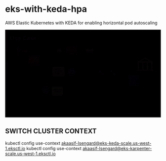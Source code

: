 # eks-with-keda-hpa
AWS Elastic Kubernetes with KEDA for enabling horizontal pod autoscaling


<p align="center">
  <img  src="https://github.com/khanasif1/aws-eks-with-keda-hpa/blob/main/img/Keda.gif?raw=true">
</p>

## SWITCH CLUSTER CONTEXT
kubectl config use-context akaasif-Isengard@eks-keda-scale.us-west-1.eksctl.io 
kubectl config use-context akaasif-Isengard@eks-karpenter-scale.us-west-1.eksctl.io   